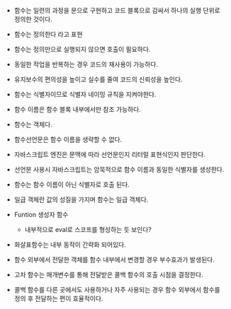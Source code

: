 - 함수는 일련의 과정을 문으로 구현하고 코드 블록으로 감싸서 하나의 실행 단위로 정의한 것이다.

- 함수는 정의한다 라고 표현

- 함수는 정의만으로 실행되지 않으면 호출이 필요하다.

- 동일한 작업을 반복하는 경우 코드의 재사용이 가능하다.

- 유지보수의 편의성을 높이고 실수를 줄여 코드의 신뢰성을 높인다.

- 함수는 식별자이므로 식별자 네이밍 규칙을 지켜야한다.

- 함수 이름은 함수 블록 내부에서만 참조 가능하다.

- 함수는 객체다.

- 함수선언문은 함수 이름을 생략할 수 없다.

- 자바스크립트 엔진은 문맥에 따라 선언문인지 리터럴 표현식인지 판단한다.

- 선언문 사용시 자바스크립트는 암묵적으로 함수 이름과 동일한 식별자를 생성한다.

- 함수는 함수 이름이 아닌 식별자로 호출 된다.

- 일급 객체란 값의 성질을 가지며 함수는 일급 객체다.

- Funtion 생성자 함수

  - 내부적으로 eval로 스코프를 형성하는 듯 보인다?

- 화살표함수는 내부 동작이 간략화 되어있다.

- 함수 외부에서 전달한 객체를 함수 내부에서 변경할 경우 부수효과가 발생된다.

- 고차 함수는 매개변수를 통해 전달받은 콜백 함수의 호출 시점을 결정한다.

- 콜백 함수를 다른 곳에서도 사용하거나 자주 사용되는 경우 함수 외부에서 함수를 정의 후 전달하는 편이 효율적이다.
